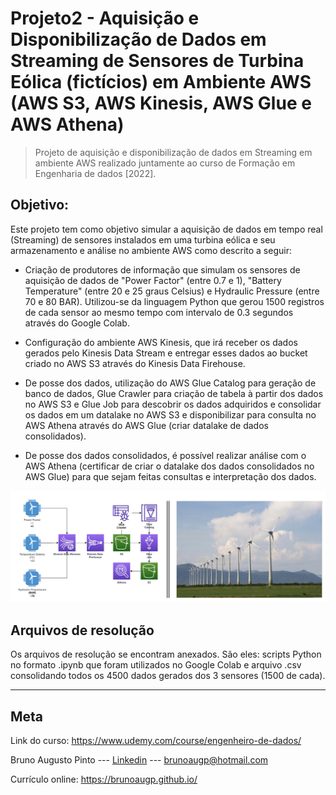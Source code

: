 # Projeto2 - Aquisição e Disponibilização de Dados em Streaming de Sensores de Turbina Eólica (fictícios) em Ambiente AWS (AWS S3, AWS Kinesis, AWS Glue e AWS Athena)

>Projeto de aquisição e disponibilização de dados em Streaming em ambiente AWS realizado juntamente ao curso de Formação em Engenharia de dados [2022].
## Objetivo:
Este projeto tem como objetivo simular a aquisição de dados em tempo real (Streaming) de sensores instalados em uma turbina eólica e seu armazenamento e análise no ambiente AWS como descrito a seguir:

* Criação de produtores de informação que simulam os sensores de aquisição de dados de "Power Factor" (entre  0.7 e 1), "Battery Temperature" (entre 20 e 25 graus Celsius) e Hydraulic Pressure (entre 70 e 80 BAR). Utilizou-se da linguagem Python que gerou 1500 registros de cada sensor ao mesmo tempo com intervalo de 0.3 segundos através do Google Colab.

* Configuração do ambiente AWS Kinesis, que irá receber os dados gerados pelo Kinesis Data Stream e entregar esses dados ao bucket criado no AWS S3 através do Kinesis Data Firehouse.

* De posse dos dados, utilização do AWS Glue Catalog para geração de banco de dados, Glue Crawler para criação de tabela à partir dos dados no AWS S3 e Glue Job para descobrir os dados adquiridos e consolidar os dados em um datalake no AWS S3 e disponibilizar para consulta no AWS Athena através do AWS Glue (criar datalake de dados consolidados).

* De posse dos dados consolidados, é possível realizar análise com o AWS Athena (certificar de criar o datalake dos dados consolidados no AWS Glue) para que sejam feitas consultas e interpretação dos dados.

![esquema](diagrama.png)
<!-- colocar screenshoot do seu projeto -->


## Arquivos de resolução

Os arquivos de resolução se encontram anexados. São eles: scripts Python no formato .ipynb que foram utilizados no Google Colab e arquivo .csv consolidando todos os 4500 dados gerados dos 3 sensores (1500 de cada).

_______
## Meta

Link do curso: <https://www.udemy.com/course/engenheiro-de-dados/>

Bruno Augusto Pinto --- [Linkedin](https://www.linkedin.com/in/brunoaugp/) --- brunoaugp@hotmail.com

Currículo online: <https://brunoaugp.github.io/>



